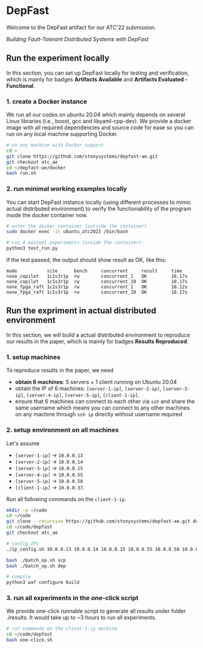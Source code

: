 
# DepFast

Welcome to the DepFast artifact for our ATC'22 submission.

*Building Fault-Tolerant Distributed Systems with DepFast*

## Run the experiment locally
In this section, you can set up DepFast locally for testing and verification, which is mainly for badges **Artifacts Available** and **Artifacts Evaluated - Functional**.

### 1. create a Docker instance
We run all our codes on ubuntu 20.04 which mainly depends on several Linux libraries (i.e., boost, gcc and libyaml-cpp-dev). We provide a docker image with all required dependencies and source code for ease so you can run on any local machine supporting Docker.
```bash
# on any machine with Docker support
cd ~
git clone https://github.com/stonysystems/depfast-ae.git
git checkout atc_ae
cd ~/depfast-ae/docker
bash run.sh
```

### 2. run minimal working examples locally
You can start DepFast instance locally (using different processes to mimic actual distributed environment) to verify the functionability of the program inside the docker container now.

```bash
# enter the docker container (outside the container)
sudo docker exec -it ubuntu_atc2022 /bin/bash

# run 4 minimal experiments (inside the container): 
python3 test_run.py
```

If the test passed, the output should show result as OK, like this:
```
mode           site      bench     concurrent     result 	 time
none_copilot   1c1s3r1p  rw        concurrent_1   OK     	 18.17s
none_copilot   1c1s3r1p  rw        concurrent_10  OK     	 18.17s
none_fpga_raft 1c1s3r1p  rw        concurrent_1   OK     	 18.12s
none_fpga_raft 1c1s3r1p  rw        concurrent_10  OK     	 18.17s
```

## Run the expriment in actual distributed environment
In this section, we will build a actual distributed environment to reproduce our results in the paper, which is mainly for badges **Results Reproduced**.

### 1. setup machines
To reproduce results in the paper, we need 
 - **obtain 6 machines**: 5 servers + 1 client running on Ubuntu 20.04
 - obtain the IP of 6 machines: `[server-1-ip]`, `[server-2-ip]`, `[server-3-ip]`, `[server-4-ip]`, `[server-5-ip]`, `[client-1-ip]`.
 - ensure that 6 machines can connect to each other via `ssh` and share the same username which means you can connect to any other machines on any machine through `ssh ip` directly without username required

### 2. setup environment on all machines
Let's assume
- `[server-1-ip]` -> `10.0.0.13`
- `[server-2-ip]` -> `10.0.0.14`
- `[server-3-ip]` -> `10.0.0.15`
- `[server-4-ip]` -> `10.0.0.55`
- `[server-5-ip]` -> `10.0.0.58`
- `[client-1-ip]` -> `10.0.0.37`. 

Run all following commands on the `client-1-ip`.
```bash
mkdir -p ~/code
cd ~/code
git clone --recursive https://github.com/stonysystems/depfast-ae.git depfast
cd ~/code/depfast
git checkout atc_ae

# config IPs
./ip_config.sh 10.0.0.13 10.0.0.14 10.0.0.15 10.0.0.55 10.0.0.58 10.0.0.37 

bash ./batch_op.sh scp
bash ./batch_op.sh dep

# compile
python3 waf configure build
```

### 3. run all experiments in the one-click script
We provide one-click runnable script to generate all results under folder ./results. It would take up to ~3 hours to run all experiments.
```bash
# run commands on the client-1-ip machine
cd ~/code/depfast
bash one-click.sh
```
